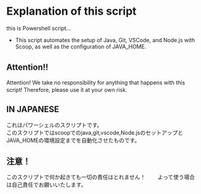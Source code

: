 # Explanation of this script
this is Powershell script...  

- This script automates the setup of Java, Git, VSCode, and Node.js with Scoop, as well as the configuration of JAVA_HOME.  

## Attention!!　　
Attention! We take no responsibility for anything that happens with this script! Therefore, please use it at your own risk.　　

## IN JAPANESE  
これはパワーシェルのスクリプトです。  
このスクリプトではscoopでのjava,git,vscode,Node.jsのセットアップとJAVA_HOMEの環境設定までを自動化させたものです。  

## 注意！　
このスクリプトで何か起きても一切の責任はとれません！　　
よって使う場合は自己責任でお願いいたします。　　
